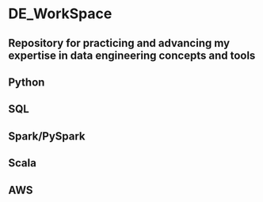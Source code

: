 # DE_WorkSpace
## Repository for practicing and advancing my expertise in data engineering concepts and tools

## Python
## SQL
## Spark/PySpark
## Scala
## AWS

